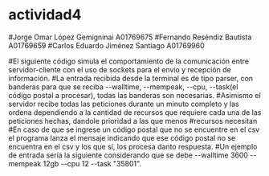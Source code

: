 # actividad4

#Jorge Omar López Gemigninai A01769675
#Fernando Reséndiz Bautista A01769659
#Carlos Eduardo Jiménez Santiago A01769960

#El siguiente código simula el comportamiento de la comunicación entre servidor-cliente con el uso de sockets para el envío y recepción de información.
#La entrada recibida desde la terminal es de tipo parser, con banderas para que se reciba --walltime, --mempeak, --cpu, --task(el código postal a procesar), todas las banderas son necesarias.
#Asimismo el servidor recibe todas las peticiones durante un minuto completo y las ordena dependiendo a la cantidad de recursos que requiere cada una de las peticiones hechas, dandole prioridad a las que menos
#recursos necesitan
#En caso de que se ingrese un código postal que no se encuentre en el csv el programa lanza el mensaje indicando que ese código postal no se encuentra en el csv y los que sí, los procesa danto respuesta.
#Un ejemplo de entrada sería la siguiente considerando que se debe --walltime 3600 --mempeak 12gb --cpu 12 --task "35801".
